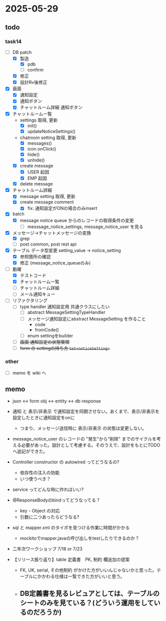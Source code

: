 # 2025-05-29

## todo

### task14
- [ ] DB patch
  - [x] 製造
    - [x] pdb
    - [ ] confirm
  - [x] 修正
  - [x] 設計Rv後修正
- [x] 画面
  - [x] 通知設定
  - [x] 通知ボタン
  - [x] チャットルーム詳細 通知ボタン
- [x] チャットルーム一覧
  - settings 取得, 更新
    - [x] init()
    - [x] updateNoticeSettings()
  - chatroom setting 取得, 更新
    - [x] messages()
    - [x] icon onClick()
    - [x] hide()
    - [x] unhide()
  - [x] create message
    - [x] USER 起因
    - [x] EMP 起因
  - [x] delete message
- [x] チャットルーム詳細
  - [x] message setting 取得, 更新
  - [x] create message comment
    - [x] fix: 通知設定がONの場合のみinsert
- [x] batch
  - [x] message notice queue からのレコードの取得条件の変更
    - [ ] messsage_notice_settings, message_notice_user を見る
- [x] メッセージ→チャットメッセージの変換
  - [x] grep
  - [ ] post common, post rest api
- [x] テーブル データ型変更 setting_value → notice_setting
  - [x] 参照箇所の確認
  - [x] 修正 (message_notice_queueのみ)
- [ ] 動確
  - [x] テストコード
  - [x] チャットルーム一覧
  - [ ] チャットルーム詳細
  - [ ] メール通知キュー
- [ ] リファクタリング
  - [ ] type handler 通知設定用 共通クラスにしたい
    - [ ] abstract MessageSettingTypeHandler 
    - [ ] メッセージ通知設定にabstract MessageSetting を作ること
      - code
      - fromCode()
    - [ ] enum settingをbuilder
  - [ ] ~~画面 通知設定の状態管理~~
  - [ ] ~~form の settingの持ち方 `Set<noticeSetting>`~~

### other
- [ ] memo を wiki へ

## memo
- json ↔ form obj ↔ entity ↔ db response
- 通知 と 表示/非表示 で通知設定を同期させない。あくまで、表示/非表示を設定したときに通知設定をonに
  - つまり、メッセージ送信時に 表示/非表示 の状態は変更しない。
- message_notice_user のレコードの "発生"から"削除" までのサイクルを考える必要があった。設計として考慮する。そのうえで、設計をもとにTODOへ追記ができた。

- Controller constructor の autowired ってどうなるの?
  - 依存性の注入の効能
  - いつ使うべき？
- service ってどんな時に作ればいい?
- @ResponseBodyのbindってどうなってる？
  - key - Object の対応
  - 引数に二つあったらどうなる?
- sql と mapper.xml のタイポを見つける作業に時間がかかる
  - mockitoでmapper.javaの呼び出しをtestしたりできるのか？

- 二年次ワークショップ 7/18 or 7/23 
- 【リリース振り返り】table 定義書　PK, 制約 欄追加の提案
  - FK, UK, serial, その他制約 がかけた方がいいんじゃないかと思った。テーブルにかかわる仕様は一覧できた方がいいと思う。
  - DB定義書を見るレビュアとしては、テーブルのシートのみを見ている？(どういう運用をしているのだろうか)
    - 